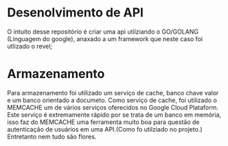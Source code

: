 # Desenolvimento de API
O intuito desse repositório é criar uma api utilziando o GO/GOLANG (Linguagem do google), anaxado a um framework que neste caso foi utlizado o revel;

# Armazenamento
Para armazenamento foi utilizado um serviço de cache, banco chave valor e um banco orientado a documeto.
Como serviço de cache, foi utilizado o MEMCACHE um de vários serviços oferecidos no Google Cloud Plataform. Este serviço é extremamente rápido por se trata de um banco em memória, isso faz do MEMCACHE uma ferramenta muito boa para questão de autenticação de usuários em uma API.(Como fo utilziado no projeto.) Entretanto nem tudo são flores.
